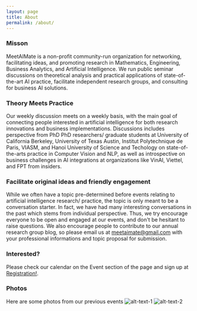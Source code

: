 ```yaml
---
layout: page
title: About
permalink: /about/
---
```

### Misson

MeetAIMate is a non-profit community-run organization for networking, facilitating ideas, and promoting research in Mathematics, Engineering, Business Analytics, and Artificial Intelligence. We run public seminar discussions on theoretical analysis and practical applications of state-of-the-art AI practice, facilitate independent research groups, and consulting for business AI solutions. 

### Theory Meets Practice

Our weekly discussion meets on a weekly basis, with the main goal of connecting people interested in artificial intelligence for both research innovations and business implementations. Discussions includes perspective from PhD PhD researchers/ graduate students at University of California Berkeley, University of Texas Austin, Institut Polytechnique de Paris, VIASM, and Hanoi University of Science and Techology on state-of-the-arts practice in Computer Vision and NLP, as well as introspective on business challenges in AI integrations at organizations like VinAI, Viettel, and FPT from insiders. 

### Facilitate original ideas and friendly engagement

While we often have a topic pre-determined before events relating to artificial intelligence research/ practice, the topic is only meant to be a conversation starter. In fact, we have had many interesting conversations in the past which stems from individual perspective. Thus, we try encourage everyone to be open and engaged at our events, and don't be hesitant to raise questions. We also encourage people to contribute to our annual research group blog, so please email us at meetaimate@gmail.com with your professional informations and topic proposal for submission.

### Interested?
Please check our calendar on the Event section of the page and sign up at [Registration!](https://forms.gle/gyWxgmjeABerxWhq8).

### Photos
Here are some photos from our previous events
![alt-text-1](image1.png "https://github.com/meetaimate/meetaimate.github.io/blob/master/images/138472045_116252607021294_4212557235149691925_o.jpg?raw=true") ![alt-text-2](image2.png "[title-2](https://github.com/meetaimate/meetaimate.github.io/blob/master/images/131270150_106932661286622_849818025911643940_o.jpg?raw=true)")